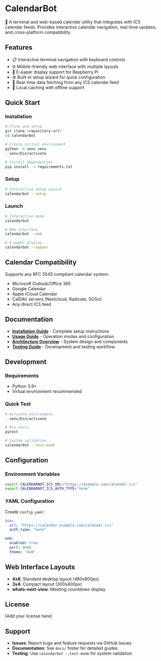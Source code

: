 # CalendarBot

📅 A terminal and web-based calendar utility that integrates with ICS calendar feeds. Provides interactive calendar navigation, real-time updates, and cross-platform compatibility.

## Features

- 📋 Interactive terminal navigation with keyboard controls
- 🌐 Mobile-friendly web interface with multiple layouts
- 📱 E-paper display support for Raspberry Pi
- ⚙️ Built-in setup wizard for quick configuration
- 🔄 Real-time data fetching from any ICS calendar feed
- 💾 Local caching with offline support

## Quick Start

### Installation

```bash
# Clone and setup
git clone <repository-url>
cd calendarBot

# Create virtual environment
python -m venv venv
. venv/bin/activate

# Install dependencies
pip install -r requirements.txt
```

### Setup

```bash
# Interactive setup wizard
calendarbot --setup
```

### Launch

```bash
# Interactive mode
calendarbot

# Web interface
calendarbot --web

# E-paper display
calendarbot --epaper
```

## Calendar Compatibility

Supports any RFC 5545 compliant calendar system:
- Microsoft Outlook/Office 365
- Google Calendar  
- Apple iCloud Calendar
- CalDAV servers (Nextcloud, Radicale, SOGo)
- Any direct ICS feed

## Documentation

- **[Installation Guide](docs/INSTALL.md)** - Complete setup instructions
- **[Usage Guide](docs/USAGE.md)** - Operation modes and configuration
- **[Architecture Overview](docs/ARCHITECTURE.md)** - System design and components
- **[Testing Guide](docs/TESTING.md)** - Development and testing workflow

## Development

### Requirements

- Python 3.9+
- Virtual environment recommended

### Quick Test

```bash
# Activate environment
. venv/bin/activate

# Run tests
pytest

# System validation
calendarbot --test-mode
```

## Configuration

### Environment Variables

```bash
export CALENDARBOT_ICS_URL="https://example.com/calendar.ics"
export CALENDARBOT_ICS_AUTH_TYPE="none"
```

### YAML Configuration

Create `config.yaml`:

```yaml
ics:
  url: "https://calendar.example.com/calendar.ics"
  auth_type: "none"

web:
  enabled: true
  port: 8080
  theme: "4x8"
```

## Web Interface Layouts

- **4x8**: Standard desktop layout (480x800px)
- **3x4**: Compact layout (300x400px)  
- **whats-next-view**: Meeting countdown display

## License

[Add your license here]

## Support

- **Issues**: Report bugs and feature requests via GitHub Issues
- **Documentation**: See `docs/` folder for detailed guides
- **Testing**: Use `calendarbot --test-mode` for system validation